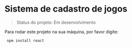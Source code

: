 <h1>Sistema de cadastro de jogos</h1>
 
> Status do projeto: Em desenvolvimento
 
 Para rodar este projeto na sua máquina, por favor digite:
 
```
 npm install react 
```
